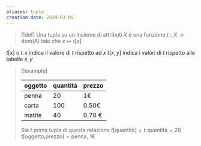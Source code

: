 ```yaml
---
aliases: tuple
creation date: 2024-03-05
---
```


>[!def]
>Una tupla su un insieme di attributi $X$ è una funzione $t : X \to \text{dom}(A)$ tale che $x \mapsto t[x]$


$t[x]$ o $t.\!x$ indica il valore di $t$ rispetto ad $x$
$t[x,y]$ indica i valori di $t$ rispetto alle tabelle $x,y$

>[!example]
>
> |oggetto | quantità | prezzo |
> | --- | --- | --- |
> | penna | 20 | 1€ |
> | carta | 100 | 0.50€ |
> | matite | 40 | 0.70 € |
>
>Sia $t$ prima tupla di questa relazione
>$t[\text{quantità}] = t.\!\text{quantità} = 20$
>$t[\text{oggetto,prezzo}] = \text{penna, 1€}$